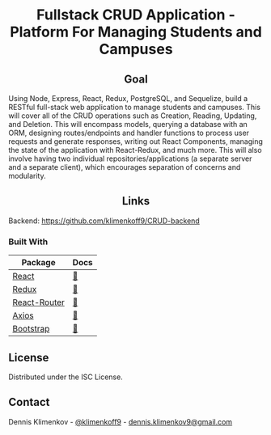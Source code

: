 <h1 align="center">Fullstack CRUD Application - Platform For Managing Students and Campuses</h1>


<h2 align="center">Goal</h1>
Using Node, Express, React, Redux, PostgreSQL, and Sequelize, build a RESTful full-stack web application to manage students and campuses. This will cover all of the CRUD operations such as Creation, Reading, Updating, and Deletion. This will encompass models, querying a database with an ORM, designing routes/endpoints and handler functions to process user requests and generate responses, writing out React Components, managing the state of the application with React-Redux, and much more. This will also involve having two individual repositories/applications (a separate server and a separate client), which encourages separation of concerns and modularity.
  
<!-- IMPORTANT LINKS -->

<h2 align="center">Links</h1>

Backend: https://github.com/klimenkoff9/CRUD-backend

<!-- BUILT WITH -->

### Built With

| Package                                  | Docs                                                                             |
| ---------------------------------------- | -------------------------------------------------------------------------------- |
| [React](https://reactjs.org/)            | [:notebook:](https://reactjs.org/docs/getting-started.html)                      |
| [Redux](https://redux.js.org/)           | [:notebook:](https://redux.js.org/tutorials/essentials/part-1-overview-concepts) |
| [React-Router](https://reactrouter.com/) | [:notebook:](https://reactrouter.com/web/guides/quick-start)                     |
| [Axios](https://github.com/axios/axios)  | [:notebook:](https://github.com/axios/axios)                                     |
  [Bootstrap](https://getbootstrap.com/)   | [:notebook:](https://getbootstrap.com/docs/5.0/getting-started/introduction/)    |

<!-- LICENSE -->

## License

Distributed under the ISC License.

<!-- CONTACT -->

## Contact

Dennis Klimenkov - [@klimenkoff9](https://www.linkedin.com/in/dennis-klimenkov/) - dennis.klimenkov9@gmail.com
